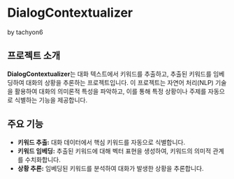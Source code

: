 # DialogContextualizer

by tachyon6

## 프로젝트 소개
**DialogContextualizer**는 대화 텍스트에서 키워드를 추출하고, 추출된 키워드를 임베딩하여 대화의 상황을 추론하는 프로젝트입니다. 이 프로젝트는 자연어 처리(NLP) 기술을 활용하여 대화의 의미론적 특성을 파악하고, 이를 통해 특정 상황이나 주제를 자동으로 식별하는 기능을 제공합니다.

## 주요 기능
- **키워드 추출:** 대화 데이터에서 핵심 키워드를 자동으로 식별합니다.
- **키워드 임베딩:** 추출된 키워드에 대해 벡터 표현을 생성하여, 키워드의 의미적 관계를 수치화합니다.
- **상황 추론:** 임베딩된 키워드를 분석하여 대화가 발생한 상황을 추론합니다.
